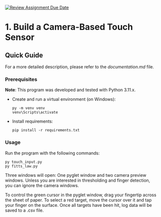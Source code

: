 [![Review Assignment Due Date](https://classroom.github.com/assets/deadline-readme-button-22041afd0340ce965d47ae6ef1cefeee28c7c493a6346c4f15d667ab976d596c.svg)](https://classroom.github.com/a/BegzSP5S)

# 1. Build a Camera-Based Touch Sensor

## Quick Guide

For a more detailed description, please refer to the *documentation.md* file.

### Prerequisites

**Note**: This program was developed and tested with Python 3.11.x.

- Create and run a virtual environment (on Windows):
    ```
    py -m venv venv
    venv\Scripts\activate
    ```

- Install requirements:

    ```
    pip install -r requirements.txt
    ```

### Usage

Run the program with the following commands:

```
py touch_input.py
py fitts_law.py
```

Three windows will open: One pyglet window and two camera preview windows. Unless you are interested in thresholding and finger detection, you can ignore the camera windows.

To control the green cursor in the pyglet window, drag your fingertip across the sheet of paper. To select a red target, move the cursor over it and tap your finger on the surface. Once all targets have been hit, log data will be saved to a .csv file.